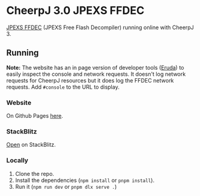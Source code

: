 # CheerpJ 3.0 JPEXS FFDEC

[JPEXS FFDEC](https://github.com/jindrapetrik/jpexs-decompiler) (JPEXS Free Flash Decompiler) running online with CheerpJ 3.


## Running

**Note:** The website has an in page version of developer tools ([Eruda](https://www.npmjs.com/package/eruda)) to easily inspect the console and network requests. It doesn't log network requests for CheerpJ resources but it does log the FFDEC network requests. Add `#console` to the URL to display.

### Website
On Github Pages [here](https://cheerpj3-jpexs-ffdec.coder0107git.v6.rocks/).

### StackBlitz
[Open](https://stackblitz.com/~/github.com/coder0107git/cheerpj3-jpexs-ffdec) on StackBlitz.

### Locally

1. Clone the repo.
2. Install the dependencies (`npm install` or `pnpm install`).
3. Run it (`npm run dev` or `pnpm dlx serve .`)
